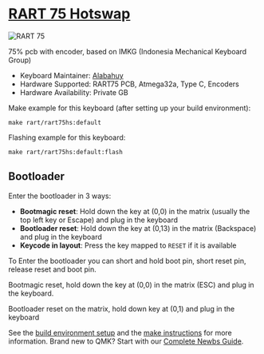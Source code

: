 # [RART 75 Hotswap](https://github.com/alabahuy/RART/tree/master/RART75)

![RART 75](https://user-images.githubusercontent.com/30220306/157791657-8c7f9093-d42f-41f1-8252-81fbb21cb080.jpg)

75% pcb with encoder, based on IMKG (Indonesia Mechanical Keyboard Group)

* Keyboard Maintainer: [Alabahuy](https://github.com/alabahuy)
* Hardware Supported: RART75 PCB, Atmega32a, Type C, Encoders
* Hardware Availability: Private GB

Make example for this keyboard (after setting up your build environment):

    make rart/rart75hs:default

Flashing example for this keyboard:

    make rart/rart75hs:default:flash

## Bootloader

Enter the bootloader in 3 ways:

* **Bootmagic reset**: Hold down the key at (0,0) in the matrix (usually the top left key or Escape) and plug in the keyboard
* **Bootloader reset**: Hold down the key at (0,13) in the matrix (Backspace) and plug in the keyboard
* **Keycode in layout**: Press the key mapped to `RESET` if it is available

To Enter the bootloader you can short and hold boot pin, short reset pin, release reset and boot pin. 

Bootmagic reset, hold down the key at (0,0) in the matrix (ESC) and plug in the keyboard. 

Bootloader reset on the matrix, hold down key at (0,1) and plug in the keyboard


See the [build environment setup](https://docs.qmk.fm/#/getting_started_build_tools) and the [make instructions](https://docs.qmk.fm/#/getting_started_make_guide) for more information. Brand new to QMK? Start with our [Complete Newbs Guide](https://docs.qmk.fm/#/newbs).
